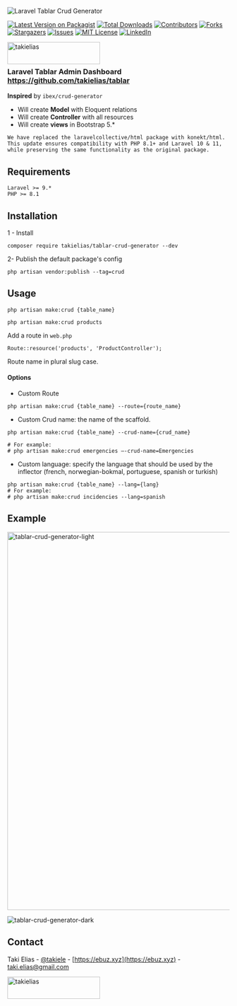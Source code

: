 ![Laravel Tablar Crud Generator](https://banners.beyondco.de/Laravel%20Tablar%20Crud%20Generator.png?theme=light&packageManager=composer+require&packageName=takielias%2Ftablar-crud-generator&pattern=topography&style=style_1&description=It%27s+a+simple+CRUD+generator+based+on+Laravel+Tablar+&md=1&showWatermark=0&fontSize=125px&images=https%3A%2F%2Flaravel.com%2Fimg%2Flogomark.min.svg)

[![Latest Version on Packagist][ico-version]][link-packagist]
[![Total Downloads][ico-downloads]][link-downloads]
[![Contributors][contributors-shield]][contributors-url]
[![Forks][forks-shield]][forks-url]
[![Stargazers][stars-shield]][stars-url]
[![Issues][issues-shield]][issues-url]
[![MIT License][license-shield]][license-url]
[![LinkedIn][linkedin-shield]][linkedin-url]

<a href="https://www.buymeacoffee.com/takielias" target="_blank"> <img align="left" src="https://cdn.buymeacoffee.com/buttons/v2/default-yellow.png" height="50" width="210" alt="takielias" /></a>

<br/>
<br/>

### Laravel Tablar Admin Dashboard https://github.com/takielias/tablar

**Inspired** by `ibex/crud-generator`

- Will create **Model** with Eloquent relations
- Will create **Controller** with all resources
- Will create **views** in Bootstrap 5.*

```
We have replaced the laravelcollective/html package with konekt/html. This update ensures compatibility with PHP 8.1+ and Laravel 10 & 11, while preserving the same functionality as the original package.
```
## Requirements
    Laravel >= 9.*
    PHP >= 8.1

## Installation
1 - Install
```
composer require takielias/tablar-crud-generator --dev
```
2- Publish the default package's config
```
php artisan vendor:publish --tag=crud
```

## Usage
```
php artisan make:crud {table_name}

php artisan make:crud products
```

Add a route in `web.php`
```
Route::resource('products', 'ProductController');
```
Route name in plural slug case.

#### Options
 - Custom Route
```
php artisan make:crud {table_name} --route={route_name}
```

 - Custom Crud name: the name of the scaffold.
```
php artisan make:crud {table_name} --crud-name={crud_name}

# For example:
# php artisan make:crud emergencies —-crud-name=Emergencies
```

 - Custom language: specify the language that should be used by the inflector (french, norwegian-bokmal, portuguese, spanish or turkish)
```
php artisan make:crud {table_name} --lang={lang}
# For example:
# php artisan make:crud incidencies --lang=spanish
```


## Example

<img width="855" alt="tablar-crud-generator-light" src="https://user-images.githubusercontent.com/38932580/197386382-562d6e3a-055a-42b8-8524-df76f70aa051.png">

![tablar-crud-generator-dark](https://user-images.githubusercontent.com/38932580/197386398-b9541389-5d63-4bcd-87f2-c4aa5d49072d.png)

## Contact

Taki Elias - [@takiele](https://twitter.com/takiele) - [https://ebuz.xyz](https://ebuz.xyz) - taki.elias@gmail.com

<a href="https://www.buymeacoffee.com/takielias" target="_blank">
<img align="left" src="https://cdn.buymeacoffee.com/buttons/v2/default-yellow.png" height="50" width="210" alt="takielias" /></a>

<!-- MARKDOWN LINKS & IMAGES -->
<!-- https://www.markdownguide.org/basic-syntax/#reference-style-links -->

[contributors-shield]: https://img.shields.io/github/contributors/takielias/tablar-crud-generator.svg?style=flat-square

[contributors-url]: https://github.com/takielias/tablar-crud-generator/graphs/contributors

[forks-shield]: https://img.shields.io/github/forks/takielias/tablar-crud-generator.svg?style=flat-square

[forks-url]: https://github.com/takielias/tablar-crud-generator/network/members

[stars-shield]: https://img.shields.io/github/stars/takielias/tablar-crud-generator.svg?style=flat-square

[stars-url]: https://github.com/takielias/tablar-crud-generator/stargazers

[issues-shield]: https://img.shields.io/github/issues/takielias/tablar-crud-generator.svg?style=flat-square

[issues-url]: https://github.com/takielias/tablar-crud-generator/issues

[license-shield]: https://img.shields.io/github/license/takielias/tablar-crud-generator.svg?style=flat-square

[license-url]: https://github.com/takielias/tablar-crud-generator/blob/master/LICENSE.txt

[linkedin-shield]: https://img.shields.io/badge/-LinkedIn-black.svg?style=flat-square&logo=linkedin&colorB=555

[linkedin-url]: https://linkedin.com/in/takielias

[product-screenshot]: images/screenshot.png

[ico-version]: https://img.shields.io/packagist/v/takielias/tablar-crud-generator.svg?style=flat-square

[ico-downloads]: https://img.shields.io/packagist/dt/takielias/tablar-crud-generator.svg?style=flat-square

[link-packagist]: https://packagist.org/packages/takielias/tablar-crud-generator

[link-downloads]: https://packagist.org/packages/takielias/tablar-crud-generator

[link-author]: https://github.com/takielias
